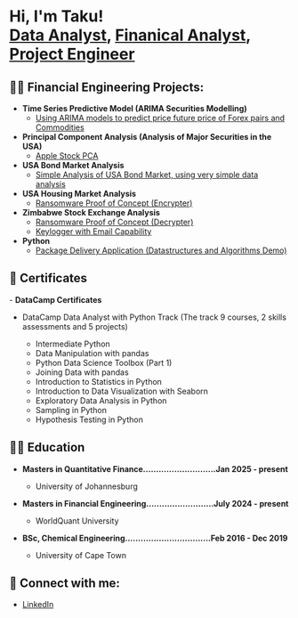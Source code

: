 <h1>Hi, I'm Taku! <br/><a href="https://github.com/joshmadakor1">Data Analyst</a>, <a href="https://www.linkedin.com/in/joshmadakor/">Finanical Analyst</a>, <a href="https://www.youtube.com/c/joshmadakor">Project Engineer</a></h1>

<h2>👨‍💻 Financial Engineering Projects:</h2>

- <b>Time Series Predictive Model (ARIMA Securities Modelling)</b>
  - [Using ARIMA models to predict price future price of Forex pairs and Commodities](https://github.com/Teekaynium/Time-Series-Prediction)
- <b>Principal Component Analysis (Analysis of Major Securities in the USA)</b>
  - [Apple Stock PCA](https://github.com/Teekaynium/Principal-Component-Analysis.git) 
- <b>USA Bond Market Analysis</b>
  - [Simple Analysis of USA Bond Market, using very simple data analysis](https://github.com/Teekaynium/US-Bond-Market-Analysis.git)
- <b>USA Housing Market Analysis</b>
  - [Ransomware Proof of Concept (Encrypter)](https://github.com/joshmadakor1/EncrypterPOC)
- <b>Zimbabwe Stock Exchange Analysis</b>
  - [Ransomware Proof of Concept (Decrypter)](https://github.com/joshmadakor1/DecrypterPOC)
  - [Keylogger with Email Capability](https://github.com/joshmadakor1/Key-Logger-With-Email)
- <b>Python</b>
  - [Package Delivery Application (Datastructures and Algorithms Demo)](https://github.com/joshmadakor1/Package-Delivery-Pathfinding-Algorithm)

<h2>📜 Certificates</h2>
- <b>DataCamp Certificates</b>

  - DataCamp Data Analyst with Python Track (The track 9 courses, 2 skills     assessments and 5 projects)
  
    - Intermediate Python
    - Data Manipulation with pandas
    - Python Data Science Toolbox (Part 1)
    - Joining Data with pandas
    - Introduction to Statistics in Python
    - Introduction to Data Visualization with Seaborn
    - Exploratory Data Analysis in Python
    - Sampling in Python
    - Hypothesis Testing in Python

<h2>👨‍🎓 Education</h2>

- <b>Masters in Quantitative Finance............................Jan 2025 - present</b>

  - University of Johannesburg

- <b>Masters in Financial Engineering..........................July 2024 - present</b>

  - WorldQuant University

- <b>BSc, Chemical Engineering.................................Feb 2016 - Dec 2019</b>

   - University of Cape Town 


<h2> 🤳 Connect with me:</h2>

- [LinkedIn](https://www.linkedin.com/in/takudzwa-ngwenya-100166138/)
